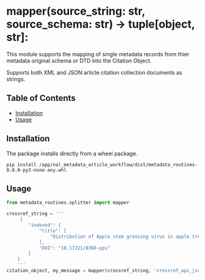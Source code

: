 # mapper(source_string: str, source_schema: str) -> tuple[object, str]:

This module supports the mapping of single metadata records from thier metadata original schema or DTD into the Citation Object.

Supports both XML and JSON article citation collection documents as strings.

## Table of Contents

* [Installation](#installation)
* [Usage](#usage)

## Installation

The package installs directly from a wheel package.

```commandline
pip install /app/nal_metadata_article_workflow/dist/metadata_routines-0.0.0-py3-none-any.whl
```

## Usage

```python
from metadata_routines.splitter import mapper

crossref_string = '''
     {
        "indexed": {
            "title": [
                "Distribution of Apple stem grooving virus in apple trees in the Czech Republic"
            ],
            "DOI": "10.17221/8360-pps"
        }
    }
    '''
citation_object, my_message = mapper(crossref_string, 'crossref_api_json')

```

